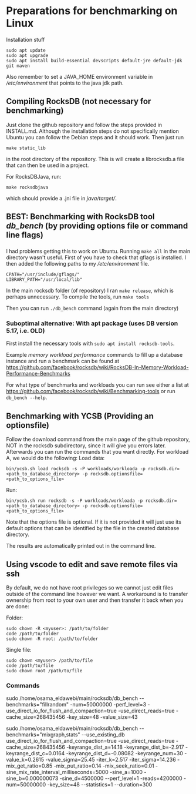 # Preparations for benchmarking on Linux
Installation stuff
```
sudo apt update
sudo apt upgrade
sudo apt install build-essential devscripts default-jre default-jdk git maven
```
Also remember to set a JAVA_HOME environment variable in */etc/environment* that points to the java jdk path. 

## Compiling RocksDB (not necessary for benchmarking)
Just clone the github repository and follow the steps provided in INSTALL.md. Although the installation steps do not specifically mention Ubuntu you can follow the Debian steps and it should work. Then just run
```
make static_lib
```
in the root directory of the repository. This is will create a librocksdb.a file that can then be used in a project.

For RocksDBJava, run:
```
make rocksdbjava
```
which should provide a .jni file in *java/target/*.


## BEST: Benchmarking with RocksDB tool *db_bench* (by providing options file or command line flags)
###
I had problems getting this to work on Ubuntu.
Running `make all` in the main directory wasn't useful. First of you have to check that gflags is installed. I then added the following paths to my */etc/environment* file.
```
CPATH="/usr/include/gflags/"
LIBRARY_PATH="/usr/local/lib"
```
In the main rocksdb folder (of repository) I ran `make release`, which is perhaps unnecessary.
To compile the tools, run `make tools`

Then you can run `./db_bench` command (again from the main directory)

### Suboptimal alternative: With apt package (uses DB version 5.17, i.e. OLD)
First install the necessary tools with `sudo apt install rocksdb-tools`.

Example *memory workload performance* commands to fill up a database instance and run a benchmark can be found at https://github.com/facebook/rocksdb/wiki/RocksDB-In-Memory-Workload-Performance-Benchmarks

For what type of benchmarks and workloads you can run see either a list at https://github.com/facebook/rocksdb/wiki/Benchmarking-tools or run `db_bench --help`.


## Benchmarking with YCSB (Providing an optionsfile)

Follow the download command from the main page of the github repository, NOT in the rocksdb subdirectory, since it will give you errors later. Afterwards you can run the commands that you want directly. For workload A, we would do the following:
Load data:
```
bin/ycsb.sh load rocksdb -s -P workloads/workloada -p rocksdb.dir=<path_to_database_directory> -p rocksdb.optionsfile=<path_to_options_file>
```
Run:
```
bin/ycsb.sh run rocksdb -s -P workloads/workloada -p rocksdb.dir=<path_to_database_directory> -p rocksdb.optionsfile=<path_to_options_file>
```
Note that the options file is optional. If it is not provided it will just use its default options that can be identified by the file in the created database directory.

The results are automatically printed out in the command line.


## Using vscode to edit and save remote files via ssh
By default, we do not have root privileges so we cannot just edit files outside of the command line however we want.
A workaround is to transfer ownership from root to your own user and then transfer it back when you are done:

Folder:
```
sudo chown -R <myuser>: /path/to/folder
code /path/to/folder
sudo chown -R root: /path/to/folder
```

Single file:
```
sudo chown <myuser> /path/to/file
code /path/to/file
sudo chown root /path/to/file
```


### Commands
sudo /home/osama_eldawebi/main/rocksdb/db_bench --benchmarks="fillrandom" -num=50000000 -perf_level=3 -use_direct_io_for_flush_and_compaction=true -use_direct_reads=true -cache_size=268435456 -key_size=48 -value_size=43

sudo /home/osama_eldawebi/main/rocksdb/db_bench --benchmarks="mixgraph,stats" --use_existing_db use_direct_io_for_flush_and_compaction=true -use_direct_reads=true -cache_size=268435456 -keyrange_dist_a=14.18 -keyrange_dist_b=-2.917 -keyrange_dist_c=0.0164 -keyrange_dist_d=-0.08082 -keyrange_num=30 -value_k=0.2615 -value_sigma=25.45 -iter_k=2.517 -iter_sigma=14.236 -mix_get_ratio=0.85 -mix_put_ratio=0.14 -mix_seek_ratio=0.01 -sine_mix_rate_interval_milliseconds=5000 -sine_a=1000 -sine_b=0.000000073 -sine_d=4500000 --perf_level=1 -reads=4200000 -num=50000000 -key_size=48 --statistics=1 --duration=300